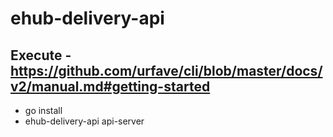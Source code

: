# ehub-delivery-api

## Execute - https://github.com/urfave/cli/blob/master/docs/v2/manual.md#getting-started
* go install
* ehub-delivery-api api-server

